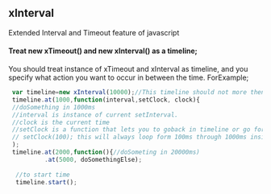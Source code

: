 ## xInterval
Extended Interval and Timeout feature of javascript
#### Treat new xTimeout() and new xInterval() as a timeline;
You should treat instance of xTimeout and xInterval as timeline, and you specify what action you want to occur in between the time.
ForExample;
```javascript
 var timeline=new xInterval(10000);//This timeline should not more then 10sec
 timeline.at(1000,function(interval,setClock, clock){
 //doSomething in 1000ms
 //interval is instance of current setInterval.
 //clock is the current time 
 //setClock is a function that lets you to goback in timeline or go forth uisng setclock in this time line.
 // setClock(100); this will always loop form 100ms through 1000ms inside the time frame
 );
 timeline.at(2000,function(){//doSometing in 20000ms)
          .at(5000, doSomethingElse);
          
  //to start time
  timeline.start();
          
```
